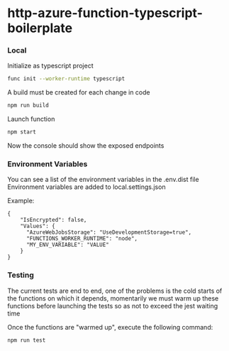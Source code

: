 # http-azure-function-typescript-boilerplate

### Local

Initialize as typescript project
```bash
func init --worker-runtime typescript
```

A build must be created for each change in code
```bash
npm run build
```

Launch function
```bash
npm start
```

Now the console should show the exposed endpoints

### Environment Variables

You can see a list of the environment variables in the .env.dist file
Environment variables are added to local.settings.json

Example:
```
{
    "IsEncrypted": false,
    "Values": {
      "AzureWebJobsStorage": "UseDevelopmentStorage=true",
      "FUNCTIONS_WORKER_RUNTIME": "node",
      "MY_ENV_VARIABLE": "VALUE"
    }
}
```

### Testing

The current tests are end to end, one of the problems is the cold starts of the functions on which it depends, momentarily we must warm up these functions before launching the tests so as not to exceed the jest waiting time

Once the functions are "warmed up", execute the following command:
```bash
npm run test
```